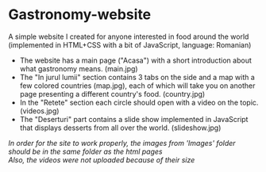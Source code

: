# Gastronomy-website
A simple website I created for anyone interested in food around the world  
(implemented in HTML+CSS with a bit of JavaScript, language: Romanian)

- The website has a main page ("Acasa") with a short introduction about what gastronomy means. (main.jpg)
- The "In jurul lumii" section contains 3 tabs on the side and a map with a few colored countries (map.jpg), each of which will take you on another page presenting a different country's food. (country.jpg)
- In the "Retete" section each circle should open with a video on the topic. (videos.jpg)
- The "Deserturi" part contains a slide show implemented in JavaScript that displays desserts from all over the world. (slideshow.jpg)

*In order for the site to work properly, the images from 'Images' folder should be in the same folder as the html pages*  
*Also, the videos were not uploaded because of their size*
